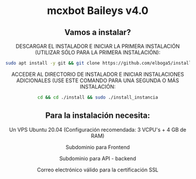 <h1 align="center">mcxbot Baileys v4.0</h1>

<div align="center">

## Vamos a instalar?

DESCARGAR EL INSTALADOR E INICIAR LA PRIMERA INSTALACIÓN (UTILIZAR SÓLO PARA LA PRIMERA INSTALACIÓN):

```bash
sudo apt install -y git && git clone https://github.com/elboga5/install_mcxbot install && sudo chmod -R 777 ./install && cd ./install && sudo ./install_primaria
```

ACCEDER AL DIRECTORIO DE INSTALADOR E INICIAR INSTALACIONES ADICIONALES (USE ESTE COMANDO PARA UNA SEGUNDA O MÁS INSTALACIÓN:
```bash
cd && cd ./install && sudo ./install_instancia
```


## Para la instalación necesita:

Un VPS Ubuntu 20.04 (Configuración recomendada: 3 VCPU's + 4 GB de RAM)

Subdominio para Frontend

Subdominio para API - backend

Correo electrónico válido para la certificación SSL

